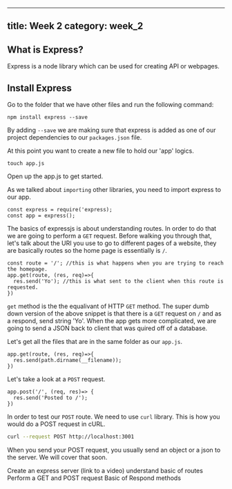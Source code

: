 
---
title: Week 2
category: week_2
---

What is Express?
----

Express is a node library which can be used for creating API or webpages. 


Install Express
----

Go to the folder that we have other files and run the following command:

```Nodejs
npm install express --save
```

By adding `--save` we are making sure that express is added as one of our project dependencies to our `packages.json` file.

At this point you want to create a new file to hold our 'app' logics.

``` basic
touch app.js
```

Open up the app.js to get started.

As we talked about `importing` other libraries, you need to import express to our app.

```nodejs
const express = require('express);
const app = express();
```

The basics of expressjs is about understanding routes. In order to do that we are going to perform a `GET` request. Before walking you through that, let's talk about the URI you use to go to different pages of a website, they are basically routes so the home page is essentially is `/`. 

```nodejs
const route = '/'; //this is what happens when you are trying to reach the homepage.
app.get(route, (res, req)=>{
  res.send('Yo'); //this is what sent to the client when this route is requested.
})
```

`get` method is the the equalivant of HTTP `GET` method. The super dumb down version of the above snippet is that there is a `GET` request on `/` and as a respond, send string 'Yo'. When the app gets more complicated, we are going to send a JSON back to client that was quired off of a database. 

Let's get all the files that are in the same folder as our `app.js`. 

```nodejs
app.get(route, (res, req)=>{
  res.send(path.dirname(__filename));
})
```




Let's take a look at a `POST` request.

```nodejs
app.post('/', (req, res)=> {
  res.send('Posted to /');
})
```

In order to test our `POST` route. We need to use `curl` library. This is how you would do a POST request in cURL.

```bash
curl --request POST http://localhost:3001
```
When you send your POST request, you usually send an object or a json to the server. We will cover that soon.




Create an express server (link to a video)
understand basic of routes
Perform a GET and POST request
Basic of Respond methods

